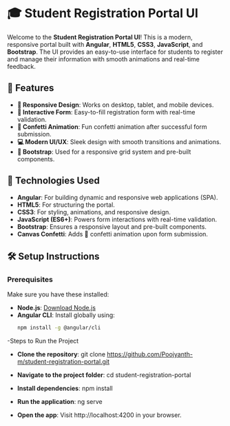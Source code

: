 # 🎓 Student Registration Portal UI

Welcome to the **Student Registration Portal UI**! This is a modern, responsive portal built with **Angular**, **HTML5**, **CSS3**, **JavaScript**, and **Bootstrap**. The UI provides an easy-to-use interface for students to register and manage their information with smooth animations and real-time feedback.

## 🚀 Features

- **📱 Responsive Design**: Works on desktop, tablet, and mobile devices.
- **📝 Interactive Form**: Easy-to-fill registration form with real-time validation.
- **🎉 Confetti Animation**: Fun confetti animation after successful form submission.
- **💻 Modern UI/UX**: Sleek design with smooth transitions and animations.
- **🔧 Bootstrap**: Used for a responsive grid system and pre-built components.

## 🔧 Technologies Used

- **Angular**: For building dynamic and responsive web applications (SPA).
- **HTML5**: For structuring the portal.
- **CSS3**: For styling, animations, and responsive design.
- **JavaScript (ES6+)**: Powers form interactions with real-time validation.
- **Bootstrap**: Ensures a responsive layout and pre-built components.
- **Canvas Confetti**: Adds 🎉 confetti animation upon form submission.

## 🛠️ Setup Instructions

### Prerequisites

Make sure you have these installed:

- **Node.js**: [Download Node.js](https://nodejs.org/)
- **Angular CLI**: Install globally using:
  ```bash
  npm install -g @angular/cli

-Steps to Run the Project

- **Clone the repository**:
git clone https://github.com/Poojyanth-m/student-registration-portal.git

- **Navigate to the project folder**:
cd student-registration-portal

- **Install dependencies**: npm install

- **Run the application**:
ng serve

- **Open the app**: Visit http://localhost:4200 in your browser.
